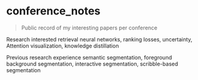 # conference_notes
> Public record of my interesting papers per conference

Research interested
retrieval neural networks, ranking losses,  uncertainty, Attention visualization, knowledge distillation

Previous research experience
semantic segmentation, foreground background segmentation, interactive segmentation, scribble-based segmentation
